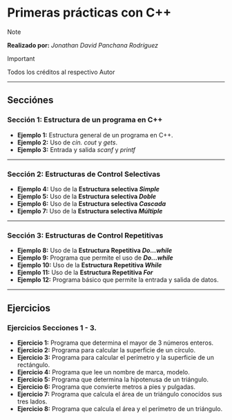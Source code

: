 # **Primeras prácticas con C++**

>[!NOTE]
>
> **Realizado por:** _Jonathan David Panchana Rodríguez_

>[!IMPORTANT]
> 
> Todos los créditos al respectivo Autor

---

## **Secciónes**

### **Sección 1: Estructura de un programa en C++**

- **Ejemplo 1:** Estructura general de un programa en C++. 
- **Ejemplo 2:** Uso de _cin._ _cout_ y _gets_. 
- **Ejemplo 3:** Entrada y salida _scanf_ y _printf_ 

---

### **Sección 2: Estructuras de Control Selectivas**

- **Ejemplo 4:** Uso de la **Estructura selectiva _Simple_**
- **Ejemplo 5:** Uso de la **Estructura selectiva _Doble_** 
- **Ejemplo 6:** Uso de la **Estructura selectiva _Cascada_**
- **Ejemplo 7:** Uso de la **Estructura selectiva _Múltiple_**

---

### **Sección 3: Estructuras de Control Repetitivas**

- **Ejemplo 8:** Uso de la **Estructura Repetitiva _Do...while_**
- **Ejemplo 9:** Programa que permite el uso de **_Do...while_**
- **Ejemplo 10:** Uso de la **Estructura Repetitiva _While_**
- **Ejemplo 11:** Uso de la **Estructura Repetitiva _For_**
- **Ejemplo 12:** Programa básico que permite la entrada y salida de datos.

---

## **Ejercicios**

### **Ejercicios Secciones 1 - 3.**

- **Ejercicio 1:** Programa que determina el mayor de 3 números enteros.
- **Ejercicio 2:** Programa para calcular la superficie de un círculo.
- **Ejercicio 3:** Programa para calcular el perímetro y la superficie de un rectángulo.
- **Ejercicio 4:** Programa que lee un nombre de marca, modelo.
- **Ejercicio 5:** Programa que determina la hipotenusa de un triángulo.
- **Ejercicio 6:** Programa que convierte metros a pies y pulgadas.
- **Ejercicio 7:** Programa que calcula el área de un triángulo conocídos sus tres lados.
- **Ejercicio 8:** Programa que calcula el área y el perímetro de un triángulo.
